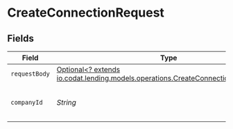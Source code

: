 # CreateConnectionRequest


## Fields

| Field                                                                                                                                        | Type                                                                                                                                         | Required                                                                                                                                     | Description                                                                                                                                  | Example                                                                                                                                      |
| -------------------------------------------------------------------------------------------------------------------------------------------- | -------------------------------------------------------------------------------------------------------------------------------------------- | -------------------------------------------------------------------------------------------------------------------------------------------- | -------------------------------------------------------------------------------------------------------------------------------------------- | -------------------------------------------------------------------------------------------------------------------------------------------- |
| `requestBody`                                                                                                                                | [Optional<? extends io.codat.lending.models.operations.CreateConnectionRequestBody>](../../models/operations/CreateConnectionRequestBody.md) | :heavy_minus_sign:                                                                                                                           | N/A                                                                                                                                          |                                                                                                                                              |
| `companyId`                                                                                                                                  | *String*                                                                                                                                     | :heavy_check_mark:                                                                                                                           | Unique identifier for a company.                                                                                                             | 8a210b68-6988-11ed-a1eb-0242ac120002                                                                                                         |
